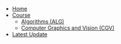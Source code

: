- [Home](/)
- [Course](/courses/)
    - [Algorithms (ALG)](/courses/alg/)
    - [Computer Graphics and Vision (CGV)](/courses/cgv/)
    <!-- - [Databases and Information Systems (DBI)](/courses/dbi/)
    - [Digital Biology and Digital Medicine (DBM)](/courses/dbm/)
    - [Engineering Software-intensive Systems (SE)](/courses/se/)
    - [Formal Methods and their Applications (FMA)](/courses/fma/)
    - [Machine Learning and Analytics (MLA)](/courses/mla/)
    - [Computer Architecture, Computer Networks and Distributed Systems (RRV)](/courses/rrv/)
    - [Robotics (ROB)](/courses/rob/)
    - [Security and Privacy (SP)](/courses/sp/)
    - [Scientific Computing and High Performance Computing (HPC)](/courses/hpc/) -->
- [Latest Update](/recent)
